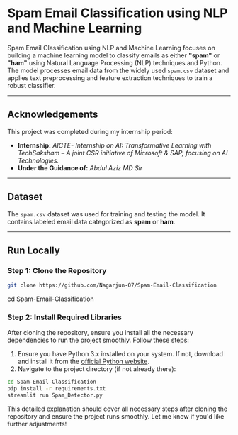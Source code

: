 # Spam Email Classification using NLP and Machine Learning  

Spam Email Classification using NLP and Machine Learning focuses on building a machine learning model to classify emails as either **"spam"** or **"ham"** using Natural Language Processing (NLP) techniques and Python. The model processes email data from the widely used `spam.csv` dataset and applies text preprocessing and feature extraction techniques to train a robust classifier.

---

## Acknowledgements  

This project was completed during my internship period:  

- **Internship:** *AICTE- Internship on AI: Transformative Learning with TechSaksham – A joint CSR initiative of Microsoft & SAP, focusing on AI Technologies.*  
- **Under the Guidance of:** *Abdul Aziz MD Sir*  

---

## Dataset  

The `spam.csv` dataset was used for training and testing the model. It contains labeled email data categorized as **spam** or **ham**.

---

## Run Locally  

### Step 1: Clone the Repository  

```bash
git clone https://github.com/Nagarjun-07/Spam-Email-Classification
```
cd Spam-Email-Classification

### Step 2: Install Required Libraries  

After cloning the repository, ensure you install all the necessary dependencies to run the project smoothly. Follow these steps:
1. Ensure you have Python 3.x installed on your system. If not, download and install it from the [official Python website](https://www.python.org/).  
2. Navigate to the project directory (if not already there):  

```bash
cd Spam-Email-Classification
pip install -r requirements.txt
streamlit run Spam_Detector.py
```
This detailed explanation should cover all necessary steps after cloning the repository and ensure the project runs smoothly. Let me know if you'd like further adjustments!


